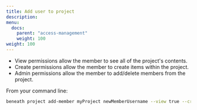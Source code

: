 ```yaml
---
title: Add user to project
description:
menu:
  docs:
    parent: "access-management"
    weight: 100
weight: 100
---
```


- View permissions allow the member to see all of the project's contents.
- Create permissions allow the member to create items within the project.
- Admin permissions allow the member to add/delete members from the project.

From your command line:
```bash
beneath project add-member myProject newMemberUsername --view true --create true --admin false 
```
